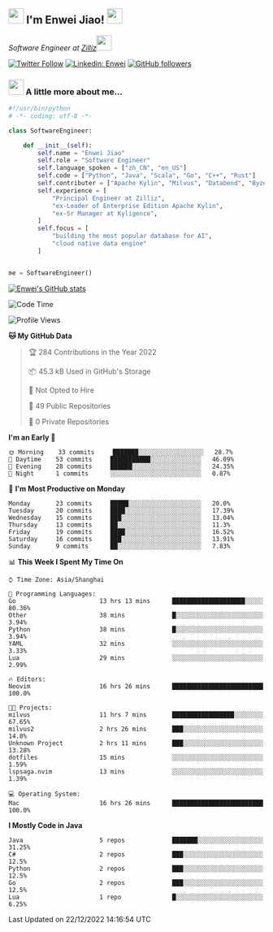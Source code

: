 <h2><img src="https://emojis.slackmojis.com/emojis/images/1531849430/4246/blob-sunglasses.gif?1531849430" width="30"/> I'm  Enwei Jiao! <img src="https://media.giphy.com/media/juBt25nT1KGys/giphy.gif" width=30> </h2>
<!-- <img align='right' src="https://media.giphy.com/media/M9gbBd9nbDrOTu1Mqx/giphy.gif" width="230"> -->
<p><em>Software Engineer at <a href="https://zilliz.com/">Zilliz</a><img src="https://media.giphy.com/media/WUlplcMpOCEmTGBtBW/giphy.gif" width="30"></em></p>

[![Twitter Follow](https://img.shields.io/twitter/follow/misteranmol?label=Follow)](https://twitter.com/intent/follow?screen_name=EnweiJiao)
[![Linkedin: Enwei](https://img.shields.io/badge/-enwei-blue?style=&logo=Linkedin&logoColor=white&link=https://www.linkedin.com/in/enwei-jiao-41192a97)](https://www.linkedin.com/in/enwei-jiao-41192a97/)
[![GitHub followers](https://img.shields.io/github/followers/jiaoew1991?label=Follow&style=social)](https://github.com/jiaoew1991)


### <img src="https://media.giphy.com/media/VgCDAzcKvsR6OM0uWg/giphy.gif" width="30"> A little more about me...  

```python
#!/usr/bin/python
# -*- coding: utf-8 -*-

class SoftwareEngineer:

    def __init__(self):
        self.name = "Enwei Jiao"
        self.role = "Software Engineer"
        self.language_spoken = ["zh_CN", "en_US"]
        self.code = ["Python", "Java", "Scala", "Go", "C++", "Rust"]
        self.contributer = ["Apache Kylin", "Milvus", "Databend", "Byzer-Lang"]
        self.experience = [
            "Principal Engineer at Zilliz",
            "ex-Leader of Enterprise Edition Apache Kylin",
            "ex-Sr Manager at Kyligence",
        ]
        self.focus = [
            "building the most popular database for AI",
            "cloud native data engine"
        ]


me = SoftwareEngineer()
```

[![Enwei's GitHub stats](https://github-readme-stats.vercel.app/api?username=jiaoew1991&count_private=true&show_icons=true)](https://github.com/jiaoew1991/jiaoew1991)

<!-- [![Top Langs](https://github-readme-stats.vercel.app/api/top-langs/?username=jiaoew1991&layout=compact)](https://github.com/jiaoew1991/jiaoew1991) -->

<!--START_SECTION:waka-->
![Code Time](http://img.shields.io/badge/Code%20Time-389%20hrs%2033%20mins-blue)

![Profile Views](http://img.shields.io/badge/Profile%20Views-0-blue)

**🐱 My GitHub Data** 

> 🏆 284 Contributions in the Year 2022
 > 
> 📦 45.3 kB Used in GitHub's Storage 
 > 
> 🚫 Not Opted to Hire
 > 
> 📜 49 Public Repositories 
 > 
> 🔑 0 Private Repositories  
 > 
**I'm an Early 🐤** 

```text
🌞 Morning    33 commits     ███████░░░░░░░░░░░░░░░░░░   28.7% 
🌆 Daytime    53 commits     ███████████░░░░░░░░░░░░░░   46.09% 
🌃 Evening    28 commits     ██████░░░░░░░░░░░░░░░░░░░   24.35% 
🌙 Night      1 commits      ░░░░░░░░░░░░░░░░░░░░░░░░░   0.87%

```
📅 **I'm Most Productive on Monday** 

```text
Monday       23 commits     █████░░░░░░░░░░░░░░░░░░░░   20.0% 
Tuesday      20 commits     ████░░░░░░░░░░░░░░░░░░░░░   17.39% 
Wednesday    15 commits     ███░░░░░░░░░░░░░░░░░░░░░░   13.04% 
Thursday     13 commits     ██░░░░░░░░░░░░░░░░░░░░░░░   11.3% 
Friday       19 commits     ████░░░░░░░░░░░░░░░░░░░░░   16.52% 
Saturday     16 commits     ███░░░░░░░░░░░░░░░░░░░░░░   13.91% 
Sunday       9 commits      ██░░░░░░░░░░░░░░░░░░░░░░░   7.83%

```


📊 **This Week I Spent My Time On** 

```text
⌚︎ Time Zone: Asia/Shanghai

💬 Programming Languages: 
Go                       13 hrs 13 mins      ████████████████████░░░░░   80.36% 
Other                    38 mins             █░░░░░░░░░░░░░░░░░░░░░░░░   3.94% 
Python                   38 mins             █░░░░░░░░░░░░░░░░░░░░░░░░   3.94% 
YAML                     32 mins             ░░░░░░░░░░░░░░░░░░░░░░░░░   3.33% 
Lua                      29 mins             ░░░░░░░░░░░░░░░░░░░░░░░░░   2.99%

🔥 Editors: 
Neovim                   16 hrs 26 mins      █████████████████████████   100.0%

🐱‍💻 Projects: 
milvus                   11 hrs 7 mins       █████████████████░░░░░░░░   67.65% 
milvus2                  2 hrs 26 mins       ███░░░░░░░░░░░░░░░░░░░░░░   14.8% 
Unknown Project          2 hrs 11 mins       ███░░░░░░░░░░░░░░░░░░░░░░   13.28% 
dotfiles                 15 mins             ░░░░░░░░░░░░░░░░░░░░░░░░░   1.59% 
lspsaga.nvim             13 mins             ░░░░░░░░░░░░░░░░░░░░░░░░░   1.39%

💻 Operating System: 
Mac                      16 hrs 26 mins      █████████████████████████   100.0%

```

**I Mostly Code in Java** 

```text
Java                     5 repos             ███████░░░░░░░░░░░░░░░░░░   31.25% 
C#                       2 repos             ███░░░░░░░░░░░░░░░░░░░░░░   12.5% 
Python                   2 repos             ███░░░░░░░░░░░░░░░░░░░░░░   12.5% 
Go                       2 repos             ███░░░░░░░░░░░░░░░░░░░░░░   12.5% 
Lua                      1 repo              █░░░░░░░░░░░░░░░░░░░░░░░░   6.25%

```



 Last Updated on 22/12/2022 14:16:54 UTC
<!--END_SECTION:waka-->
